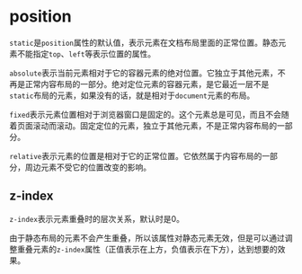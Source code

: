 # position

`static`是`position`属性的默认值，表示元素在文档布局里面的正常位置。静态元素不能指定`top`、`left`等表示位置的属性。

`absolute`表示当前元素相对于它的容器元素的绝对位置。它独立于其他元素，不再是正常内容布局的一部分。绝对定位元素的容器元素，是它最近一层不是`static`布局的元素，如果没有的话，就是相对于`document`元素的布局。

`fixed`表示元素位置相对于浏览器窗口是固定的。这个元素总是可见，而且不会随着页面滚动而滚动。固定定位的元素，独立于其他元素，不是正常内容布局的一部分。

`relative`表示元素的位置是相对于它的正常位置。它依然属于内容布局的一部分，周边元素不受它的位置改变的影响。

## z-index

`z-index`表示元素重叠时的层次关系，默认时是0。

由于静态布局的元素不会产生重叠，所以该属性对静态元素无效，但是可以通过调整重叠元素的`z-index`属性（正值表示在上方，负值表示在下方），达到想要的效果。
